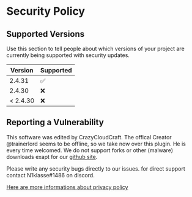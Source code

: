 # Security Policy

## Supported Versions

Use this section to tell people about which versions of your project are
currently being supported with security updates.

| Version | Supported          |
| ------- | ------------------ |
| 2.4.31   | :white_check_mark: |
| 2.4.30   | :x:                |
| < 2.4.30   | :x:                |

## Reporting a Vulnerability

This software was edited by CrazyCloudCraft. The offical Creator @trainerlord seems to be offline, so we take now over this plugin. He is every time welcomed.
We do not support forks or other (malware) downloads exapt for our [github site](https://github.com/CrazyCloudCraft/worldsystem-depecated/). 
  
Please write any security bugs directly to our issues.
for direct support contact N1klasse#1486 on discord.

[Here are more informations about privacy policy](https://crazycloudcraft.de/datenschutzerklaerung/)
